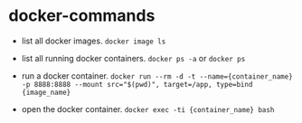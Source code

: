 # docker-commands

- list all docker images.
``` docker image ls ```

- list all running docker containers.
``` docker ps -a ```
or 
``` docker ps ```

- run a docker container.
``` docker run --rm -d -t --name={container_name} -p 8888:8888 --mount src="$(pwd)", target=/app, type=bind {image_name} ```

- open the docker container.
``` docker exec -ti {container_name} bash ```
